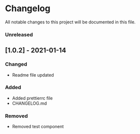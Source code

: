 # Changelog

All notable changes to this project will be documented in this file.

### Unreleased

## [1.0.2] - 2021-01-14

### Changed

- Readme file updated

### Added

- Added prettierrc file
- CHANGELOG.md

### Removed

- Removed test component
